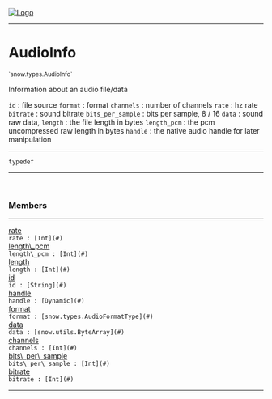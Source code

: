 
[![Logo](../../../images/logo.png)](../../../api/index.html)

---



<h1>AudioInfo</h1>
<small>`snow.types.AudioInfo`</small>

Information about an audio file/data

`id` : file source
`format` : format
`channels` : number of channels
`rate` : hz rate
`bitrate` : sound bitrate
`bits_per_sample` : bits per sample, 8 / 16
`data` : sound raw data,
`length` : the file length in bytes
`length_pcm` : the pcm uncompressed raw length in bytes
`handle` : the native audio handle for later manipulation

---

`typedef`

---

&nbsp;
&nbsp;



<h3>Members</h3> <hr/><span class="member apipage">
                <a name="rate"><a class="lift" href="#rate">rate</a></a><div class="clear"></div><code class="signature apipage">rate : [Int](#)</code><br/></span>
            <span class="small_desc_flat"></span><span class="member apipage">
                <a name="length_pcm"><a class="lift" href="#length_pcm">length\_pcm</a></a><div class="clear"></div><code class="signature apipage">length\_pcm : [Int](#)</code><br/></span>
            <span class="small_desc_flat"></span><span class="member apipage">
                <a name="length"><a class="lift" href="#length">length</a></a><div class="clear"></div><code class="signature apipage">length : [Int](#)</code><br/></span>
            <span class="small_desc_flat"></span><span class="member apipage">
                <a name="id"><a class="lift" href="#id">id</a></a><div class="clear"></div><code class="signature apipage">id : [String](#)</code><br/></span>
            <span class="small_desc_flat"></span><span class="member apipage">
                <a name="handle"><a class="lift" href="#handle">handle</a></a><div class="clear"></div><code class="signature apipage">handle : [Dynamic](#)</code><br/></span>
            <span class="small_desc_flat"></span><span class="member apipage">
                <a name="format"><a class="lift" href="#format">format</a></a><div class="clear"></div><code class="signature apipage">format : [snow.types.AudioFormatType](#)</code><br/></span>
            <span class="small_desc_flat"></span><span class="member apipage">
                <a name="data"><a class="lift" href="#data">data</a></a><div class="clear"></div><code class="signature apipage">data : [snow.utils.ByteArray](#)</code><br/></span>
            <span class="small_desc_flat"></span><span class="member apipage">
                <a name="channels"><a class="lift" href="#channels">channels</a></a><div class="clear"></div><code class="signature apipage">channels : [Int](#)</code><br/></span>
            <span class="small_desc_flat"></span><span class="member apipage">
                <a name="bits_per_sample"><a class="lift" href="#bits_per_sample">bits\_per\_sample</a></a><div class="clear"></div><code class="signature apipage">bits\_per\_sample : [Int](#)</code><br/></span>
            <span class="small_desc_flat"></span><span class="member apipage">
                <a name="bitrate"><a class="lift" href="#bitrate">bitrate</a></a><div class="clear"></div><code class="signature apipage">bitrate : [Int](#)</code><br/></span>
            <span class="small_desc_flat"></span>







---

&nbsp;
&nbsp;
&nbsp;
&nbsp;